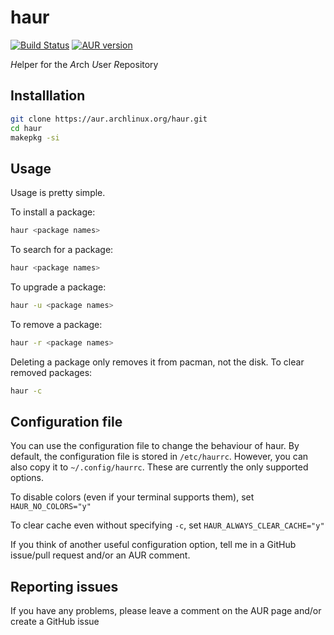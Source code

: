 # haur

[![Build Status](https://travis-ci.com/karx1/haur.svg?branch=master)](https://travis-ci.com/karx1/haur) [![AUR version](https://img.shields.io/aur/version/haur)](https://aur.archlinux.org/packages/haur)

*H*elper for the *A*rch *U*ser *R*epository

## Installlation

```bash
git clone https://aur.archlinux.org/haur.git
cd haur
makepkg -si
```

## Usage

Usage is pretty simple.

To install a package:
```bash
haur <package names>
```

To search for a package:
```bash
haur <package names>
```

To upgrade a package:
```bash
haur -u <package names>
```

To remove a package:
```bash
haur -r <package names>
```

Deleting a package only removes it from pacman, not the disk. To clear removed packages:
```bash
haur -c
```

## Configuration file

You can use the configuration file to change the behaviour of haur. By default, the configuration file is stored in `/etc/haurrc`. However, you can also copy it to `~/.config/haurrc`. These are currently the only supported options.

To disable colors (even if your terminal supports them), set `HAUR_NO_COLORS="y"`

To clear cache even without specifying `-c`, set `HAUR_ALWAYS_CLEAR_CACHE="y"`

If you think of another useful configuration option, tell me in a GitHub issue/pull request and/or an AUR comment.

## Reporting issues

If you have any problems, please leave a comment on the AUR page and/or create a GitHub issue
